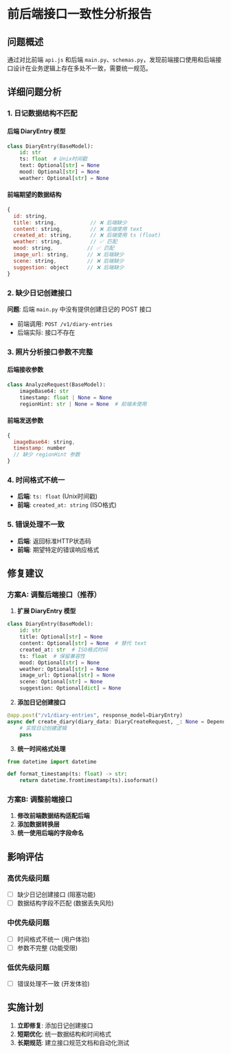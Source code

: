 # 前后端接口一致性分析报告

## 问题概述

通过对比前端 `api.js` 和后端 `main.py`、`schemas.py`，发现前端接口使用和后端接口设计在业务逻辑上存在多处不一致，需要统一规范。

## 详细问题分析

### 1. 日记数据结构不匹配

#### 后端 DiaryEntry 模型
```python
class DiaryEntry(BaseModel):
    id: str
    ts: float  # Unix时间戳
    text: Optional[str] = None
    mood: Optional[str] = None
    weather: Optional[str] = None
```

#### 前端期望的数据结构
```javascript
{
  id: string,
  title: string,           // ❌ 后端缺少
  content: string,         // ❌ 后端使用 text
  created_at: string,      // ❌ 后端使用 ts (float)
  weather: string,         // ✅ 匹配
  mood: string,           // ✅ 匹配
  image_url: string,      // ❌ 后端缺少
  scene: string,          // ❌ 后端缺少
  suggestion: object      // ❌ 后端缺少
}
```

### 2. 缺少日记创建接口

**问题**: 后端 `main.py` 中没有提供创建日记的 POST 接口
- 前端调用: `POST /v1/diary-entries`
- 后端实际: 接口不存在

### 3. 照片分析接口参数不完整

#### 后端接收参数
```python
class AnalyzeRequest(BaseModel):
    imageBase64: str
    timestamp: float | None = None
    regionHint: str | None = None  # 前端未使用
```

#### 前端发送参数
```javascript
{
  imageBase64: string,
  timestamp: number
  // 缺少 regionHint 参数
}
```

### 4. 时间格式不统一

- **后端**: `ts: float` (Unix时间戳)
- **前端**: `created_at: string` (ISO格式)

### 5. 错误处理不一致

- **后端**: 返回标准HTTP状态码
- **前端**: 期望特定的错误响应格式

## 修复建议

### 方案A: 调整后端接口（推荐）

1. **扩展 DiaryEntry 模型**
```python
class DiaryEntry(BaseModel):
    id: str
    title: Optional[str] = None
    content: Optional[str] = None  # 替代 text
    created_at: str  # ISO格式时间
    ts: float  # 保留兼容性
    mood: Optional[str] = None
    weather: Optional[str] = None
    image_url: Optional[str] = None
    scene: Optional[str] = None
    suggestion: Optional[dict] = None
```

2. **添加日记创建接口**
```python
@app.post("/v1/diary-entries", response_model=DiaryEntry)
async def create_diary(diary_data: DiaryCreateRequest, _: None = Depends(verify_api_key)):
    # 实现日记创建逻辑
    pass
```

3. **统一时间格式处理**
```python
from datetime import datetime

def format_timestamp(ts: float) -> str:
    return datetime.fromtimestamp(ts).isoformat()
```

### 方案B: 调整前端接口

1. **修改前端数据结构适配后端**
2. **添加数据转换层**
3. **统一使用后端的字段命名**

## 影响评估

### 高优先级问题
- [ ] 缺少日记创建接口 (阻塞功能)
- [ ] 数据结构字段不匹配 (数据丢失风险)

### 中优先级问题  
- [ ] 时间格式不统一 (用户体验)
- [ ] 参数不完整 (功能受限)

### 低优先级问题
- [ ] 错误处理不一致 (开发体验)

## 实施计划

1. **立即修复**: 添加日记创建接口
2. **短期优化**: 统一数据结构和时间格式
3. **长期规范**: 建立接口规范文档和自动化测试